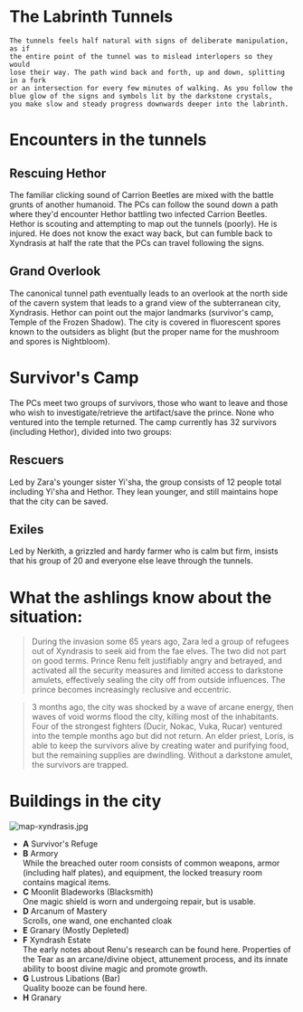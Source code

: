 # The Labrinth Tunnels

```
The tunnels feels half natural with signs of deliberate manipulation, as if
the entire point of the tunnel was to mislead interlopers so they would
lose their way. The path wind back and forth, up and down, splitting in a fork
or an intersection for every few minutes of walking. As you follow the
blue glow of the signs and symbols lit by the darkstone crystals,
you make slow and steady progress downwards deeper into the labrinth.
```

# Encounters in the tunnels

## Rescuing Hethor
The familiar clicking sound of Carrion Beetles are mixed with the battle grunts of
another humanoid. The PCs can follow the sound down a path where they'd encounter
Hethor battling two infected Carrion Beetles. Hethor is scouting and attempting
to map out the tunnels (poorly). He is injured. He does not know the exact way
back, but can fumble back to Xyndrasis at half the rate that the PCs can travel
following the signs.

## Grand Overlook

The canonical tunnel path eventually leads to an overlook at the north side of the
cavern system that leads to a grand view of the subterranean city, Xyndrasis. Hethor
can point out the major landmarks (survivor's camp, Temple of the Frozen Shadow). The
city is covered in fluorescent spores known to the outsiders as blight (but the
proper name for the mushroom and spores is Nightbloom).

# Survivor's Camp

The PCs meet two groups of survivors, those who want to leave and those who wish
to investigate/retrieve the artifact/save the prince. None who ventured into the
temple returned. The camp currently has 32 survivors (including Hethor), divided
into two groups:

## Rescuers

Led by Zara's younger sister Yi'sha, the group consists of 12 people total including
Yi'sha and Hethor. They lean younger, and still maintains hope that the city can
be saved.

## Exiles

Led by Nerkith, a grizzled and hardy farmer who is calm but firm, insists that his
group of 20 and everyone else leave through the tunnels.

# What the ashlings know about the situation:
> During the invasion some 65 years ago, Zara led a group of refugees out of
Xyndrasis to seek aid from the fae elves. The two did not part on good terms.
Prince Renu felt justifiably angry and
betrayed, and activated all the security measures and limited access to darkstone
amulets, effectively sealing the city off from outside influences. The prince
becomes increasingly reclusive and eccentric.

> 3 months ago, the city was shocked by a wave of arcane energy, then waves of
void worms flood the city, killing most of the inhabitants. Four of the strongest
fighters (Ducir, Nokac, Vuka, Rucar) ventured into the temple months ago but did not return. 
An elder priest, Loris, is able to keep the survivors alive by creating water and purifying food, but the
remaining supplies are dwindling. Without a darkstone amulet, the survivors are
trapped.

# Buildings in the city
![map-xyndrasis.jpg](map-xyndrasis.jpg)
- **A** Survivor's Refuge  
- **B** Armory  
While the breached outer room consists of common weapons, armor (including half plates), and equipment,
the locked treasury room contains magical items.
- **C** Moonlit Bladeworks (Blacksmith)  
One magic shield is worn and undergoing repair, but is usable.
- **D** Arcanum of Mastery  
Scrolls, one wand, one enchanted cloak
- **E** Granary (Mostly Depleted)
- **F** Xyndrash Estate  
The early notes about Renu's research can be found here. Properties of the Tear
as an arcane/divine object, attunement process, and its innate ability to
boost divine magic and promote growth.
- **G** Lustrous Libations (Bar)  
Quality booze can be found here.
- **H** Granary
